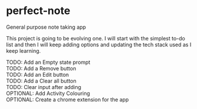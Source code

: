 # perfect-note

General purpose note taking app

This project is going to be evolving one. I will start with the simplest to-do list and then I will keep adding options and updating the tech stack used as I keep learning.

TODO: Add an Empty state prompt\
TODO: Add a Remove button\
TODO: Add an Edit button\
TODO: Add a Clear all button\
TODO: Clear input after adding\
OPTIONAL: Add Activity Colouring\
OPTIONAL: Create a chrome extension for the app
